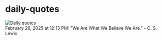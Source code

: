# daily-quotes
[![Daily quotes](https://github.com/ceepu8/daily-quotes/actions/workflows/daily-quote.yml/badge.svg)](https://github.com/ceepu8/daily-quotes/actions/workflows/daily-quote.yml)<br/>
February 26, 2025 at 12:13 PM: "We Are What We Believe We Are." - C. S. Lewis
